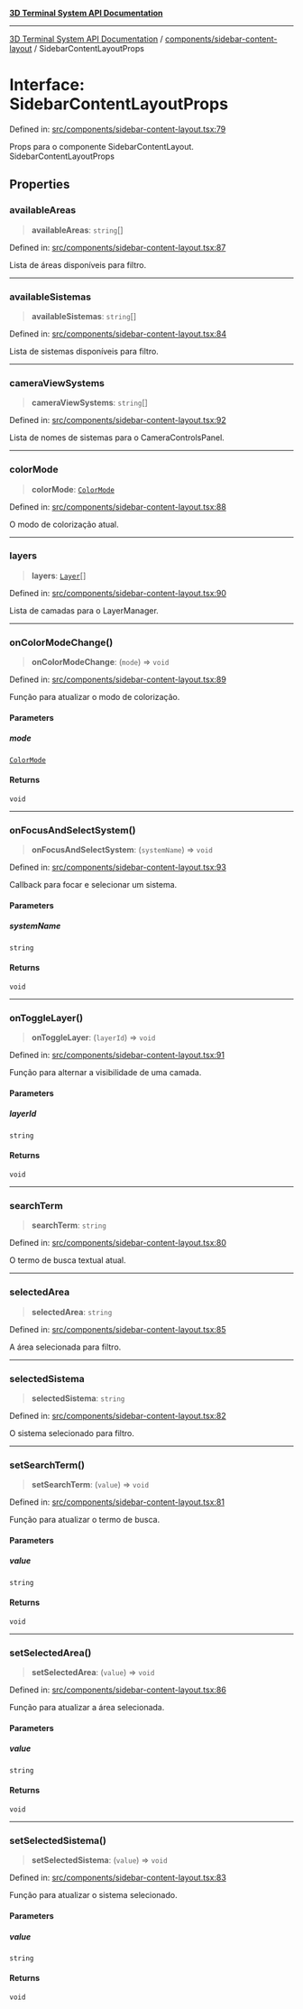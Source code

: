 [**3D Terminal System API Documentation**](../../../README.md)

***

[3D Terminal System API Documentation](../../../README.md) / [components/sidebar-content-layout](../README.md) / SidebarContentLayoutProps

# Interface: SidebarContentLayoutProps

Defined in: [src/components/sidebar-content-layout.tsx:79](https://github.com/Dicommunitas/ThreeJS_Terminal_3D/blob/badc3233eff8eb21985e1864af032399a617b0af/src/components/sidebar-content-layout.tsx#L79)

Props para o componente SidebarContentLayout.
 SidebarContentLayoutProps

## Properties

### availableAreas

> **availableAreas**: `string`[]

Defined in: [src/components/sidebar-content-layout.tsx:87](https://github.com/Dicommunitas/ThreeJS_Terminal_3D/blob/badc3233eff8eb21985e1864af032399a617b0af/src/components/sidebar-content-layout.tsx#L87)

Lista de áreas disponíveis para filtro.

***

### availableSistemas

> **availableSistemas**: `string`[]

Defined in: [src/components/sidebar-content-layout.tsx:84](https://github.com/Dicommunitas/ThreeJS_Terminal_3D/blob/badc3233eff8eb21985e1864af032399a617b0af/src/components/sidebar-content-layout.tsx#L84)

Lista de sistemas disponíveis para filtro.

***

### cameraViewSystems

> **cameraViewSystems**: `string`[]

Defined in: [src/components/sidebar-content-layout.tsx:92](https://github.com/Dicommunitas/ThreeJS_Terminal_3D/blob/badc3233eff8eb21985e1864af032399a617b0af/src/components/sidebar-content-layout.tsx#L92)

Lista de nomes de sistemas para o CameraControlsPanel.

***

### colorMode

> **colorMode**: [`ColorMode`](../../../lib/types/type-aliases/ColorMode.md)

Defined in: [src/components/sidebar-content-layout.tsx:88](https://github.com/Dicommunitas/ThreeJS_Terminal_3D/blob/badc3233eff8eb21985e1864af032399a617b0af/src/components/sidebar-content-layout.tsx#L88)

O modo de colorização atual.

***

### layers

> **layers**: [`Layer`](../../../lib/types/interfaces/Layer.md)[]

Defined in: [src/components/sidebar-content-layout.tsx:90](https://github.com/Dicommunitas/ThreeJS_Terminal_3D/blob/badc3233eff8eb21985e1864af032399a617b0af/src/components/sidebar-content-layout.tsx#L90)

Lista de camadas para o LayerManager.

***

### onColorModeChange()

> **onColorModeChange**: (`mode`) => `void`

Defined in: [src/components/sidebar-content-layout.tsx:89](https://github.com/Dicommunitas/ThreeJS_Terminal_3D/blob/badc3233eff8eb21985e1864af032399a617b0af/src/components/sidebar-content-layout.tsx#L89)

Função para atualizar o modo de colorização.

#### Parameters

##### mode

[`ColorMode`](../../../lib/types/type-aliases/ColorMode.md)

#### Returns

`void`

***

### onFocusAndSelectSystem()

> **onFocusAndSelectSystem**: (`systemName`) => `void`

Defined in: [src/components/sidebar-content-layout.tsx:93](https://github.com/Dicommunitas/ThreeJS_Terminal_3D/blob/badc3233eff8eb21985e1864af032399a617b0af/src/components/sidebar-content-layout.tsx#L93)

Callback para focar e selecionar um sistema.

#### Parameters

##### systemName

`string`

#### Returns

`void`

***

### onToggleLayer()

> **onToggleLayer**: (`layerId`) => `void`

Defined in: [src/components/sidebar-content-layout.tsx:91](https://github.com/Dicommunitas/ThreeJS_Terminal_3D/blob/badc3233eff8eb21985e1864af032399a617b0af/src/components/sidebar-content-layout.tsx#L91)

Função para alternar a visibilidade de uma camada.

#### Parameters

##### layerId

`string`

#### Returns

`void`

***

### searchTerm

> **searchTerm**: `string`

Defined in: [src/components/sidebar-content-layout.tsx:80](https://github.com/Dicommunitas/ThreeJS_Terminal_3D/blob/badc3233eff8eb21985e1864af032399a617b0af/src/components/sidebar-content-layout.tsx#L80)

O termo de busca textual atual.

***

### selectedArea

> **selectedArea**: `string`

Defined in: [src/components/sidebar-content-layout.tsx:85](https://github.com/Dicommunitas/ThreeJS_Terminal_3D/blob/badc3233eff8eb21985e1864af032399a617b0af/src/components/sidebar-content-layout.tsx#L85)

A área selecionada para filtro.

***

### selectedSistema

> **selectedSistema**: `string`

Defined in: [src/components/sidebar-content-layout.tsx:82](https://github.com/Dicommunitas/ThreeJS_Terminal_3D/blob/badc3233eff8eb21985e1864af032399a617b0af/src/components/sidebar-content-layout.tsx#L82)

O sistema selecionado para filtro.

***

### setSearchTerm()

> **setSearchTerm**: (`value`) => `void`

Defined in: [src/components/sidebar-content-layout.tsx:81](https://github.com/Dicommunitas/ThreeJS_Terminal_3D/blob/badc3233eff8eb21985e1864af032399a617b0af/src/components/sidebar-content-layout.tsx#L81)

Função para atualizar o termo de busca.

#### Parameters

##### value

`string`

#### Returns

`void`

***

### setSelectedArea()

> **setSelectedArea**: (`value`) => `void`

Defined in: [src/components/sidebar-content-layout.tsx:86](https://github.com/Dicommunitas/ThreeJS_Terminal_3D/blob/badc3233eff8eb21985e1864af032399a617b0af/src/components/sidebar-content-layout.tsx#L86)

Função para atualizar a área selecionada.

#### Parameters

##### value

`string`

#### Returns

`void`

***

### setSelectedSistema()

> **setSelectedSistema**: (`value`) => `void`

Defined in: [src/components/sidebar-content-layout.tsx:83](https://github.com/Dicommunitas/ThreeJS_Terminal_3D/blob/badc3233eff8eb21985e1864af032399a617b0af/src/components/sidebar-content-layout.tsx#L83)

Função para atualizar o sistema selecionado.

#### Parameters

##### value

`string`

#### Returns

`void`
